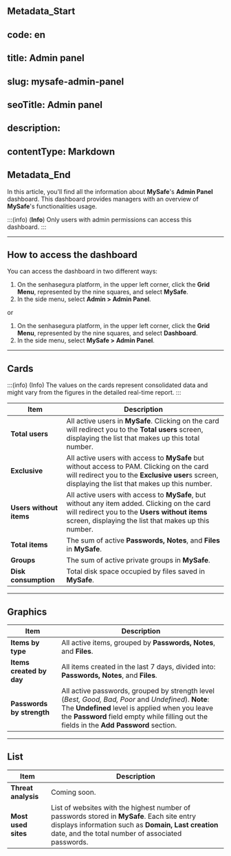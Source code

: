 ## Metadata_Start 
## code: en
## title: Admin panel 
## slug: mysafe-admin-panel 
## seoTitle: Admin panel 
## description:  
## contentType: Markdown 
## Metadata_End
In this article, you'll find all the information about **MySafe**'s **Admin Panel** dashboard. This dashboard provides managers with an overview of **MySafe**'s functionalities usage.


:::(info) (**Info**)
Only users with admin permissions can access this dashboard.
:::
***

## How to access the dashboard

You can access the dashboard in two different ways:

1. On the senhasegura platform, in the upper left corner, click the **Grid Menu**, represented by the nine squares, and select **MySafe**.
2. In the side menu, select **Admin >  Admin Panel**.

or

1. On the senhasegura platform, in the upper left corner, click the **Grid Menu**, represented by the nine squares, and select **Dashboard**.
2. In the side menu, select **MySafe >  Admin Panel**.

***

## Cards

:::(info) (Info)
The values on the cards represent consolidated data and might vary from the figures in the detailed real-time report.
:::

**Item**|**Description**
|---|---|
**Total users**|All active users in **MySafe**. Clicking on the card will redirect you to the **Total users** screen, displaying the list that makes up this total number.
**Exclusive**|All active users with access to **MySafe** but without access to PAM. Clicking on the card will redirect you to the **Exclusive user**s screen, displaying the list that makes up this number.
**Users without items**|All active users with access to **MySafe**, but without any item added. Clicking on the card will redirect you to the **Users without items** screen, displaying the list that makes up this number.
**Total items**|The sum of active **Passwords, Notes**, and **Files** in **MySafe**.
**Groups**|The sum of active private groups in **MySafe**.
**Disk consumption**|Total disk space occupied by files saved in **MySafe**.
***


## Graphics
| Item                  | Description                                                                                  |
| --------------------- | -------------------------------------------------------------------------------------------- |
| **Items by type**        | All active items, grouped by **Passwords, Notes**, and **Files**.                                      |
| **Items created by day**  | All items created in the last 7 days, divided into: **Passwords, Notes**, and **Files**.               |
| **Passwords by strength** | All active passwords, grouped by strength level (*Best, Good, Bad, Poor* and *Undefined*).       **Note**: The **Undefined** level is applied when you leave the **Password** field empty while filling out the fields in the **Add Password** section.

***

## List

**Item**|**Description**
|---|---|
**Threat analysis**|Coming soon.
**Most used sites**|List of websites with the highest number of passwords stored in **MySafe**. Each site entry displays information such as **Domain, Last creation** date, and the total number of associated passwords.


